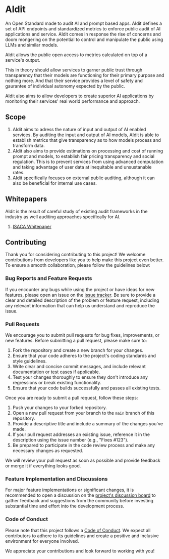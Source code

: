 # AIdit
An Open Standard made to audit AI and prompt based apps. AIdit defines a set of API endpoints and standardized metrics to enforce public audit of AI applications and service. AIdit comes in response the rise of concerns and doom mongering on the potential to control and manipulate the public using LLMs and similar models. 

AIdit allows the public open access to metrics calculated on top of a service's output. 

This in theory should allow services to garner public trust through transparency that their models are functioning for their primary purpose and nothing more. And that their service provides a level of safety and gaurantee of individual autonomy expected by the public. 

AIdit also aims to allow developers to create superior AI applications by monitoring their services' real world performance and approach.

## Scope
1. AIdit aims to adress the nature of input and output of AI enabled services. By auditing the input and output of AI models, AIdit is able to establish metrics that give transparency as to how models process and transform data. 
2. AIdit also aims to provide estimations on processing and cost of running prompt and models, to establish fair pricing transparency and social regulation. This is to prevent services from using advanced computation and taking advantage of user data at inequitable and unsustanable rates.
3. AIdit specifically focuses on external public auditing, although it can also be beneficial for internal use cases.

## Whitepapers
AIdit is the result of careful study of existing audit frameworks in the industry as well auditing approaches specifically for AI.
1. [ISACA Whitepaper](https://ec.europa.eu/futurium/en/system/files/ged/auditing-artificial-intelligence.pdf)

## Contributing

Thank you for considering contributing to this project! We welcome contributions from developers like you to help make this project even better. To ensure a smooth collaboration, please follow the guidelines below:

### Bug Reports and Feature Requests

If you encounter any bugs while using the project or have ideas for new features, please open an issue on the [issue tracker](https://github.com/cybertheory/Aidit/issues). Be sure to provide a clear and detailed description of the problem or feature request, including any relevant information that can help us understand and reproduce the issue.

### Pull Requests

We encourage you to submit pull requests for bug fixes, improvements, or new features. Before submitting a pull request, please make sure to:

1. Fork the repository and create a new branch for your changes.
2. Ensure that your code adheres to the project's coding standards and style guidelines.
3. Write clear and concise commit messages, and include relevant documentation or test cases if applicable.
4. Test your changes thoroughly to ensure they don't introduce any regressions or break existing functionality.
5. Ensure that your code builds successfully and passes all existing tests.

Once you are ready to submit a pull request, follow these steps:

1. Push your changes to your forked repository.
2. Open a new pull request from your branch to the `main` branch of this repository.
3. Provide a descriptive title and include a summary of the changes you've made.
4. If your pull request addresses an existing issue, reference it in the description using the issue number (e.g., "Fixes #123").
5. Be prepared to participate in the code review process and make any necessary changes as requested.

We will review your pull request as soon as possible and provide feedback or merge it if everything looks good.

### Feature Implementation and Discussions

For major feature implementations or significant changes, it is recommended to open a discussion on the [project's discussion board](https://github.com/cybertheory/Aidit/discussions/1) to gather feedback and suggestions from the community before investing substantial time and effort into the development process.

### Code of Conduct

Please note that this project follows a [Code of Conduct](conduct.md). We expect all contributors to adhere to its guidelines and create a positive and inclusive environment for everyone involved.

We appreciate your contributions and look forward to working with you!
